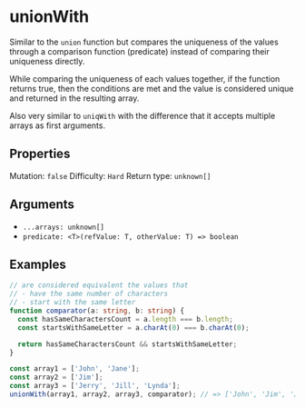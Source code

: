 # unionWith

Similar to the `union` function but compares the uniqueness of the values through a comparison function (predicate) instead of comparing their uniqueness directly.

While comparing the uniqueness of each values together, if the function returns true, then the conditions are met and the value is considered unique and returned in the resulting array.

Also very similar to `uniqWith` with the difference that it accepts multiple arrays as first arguments.

## Properties

Mutation: `false`
Difficulty: `Hard`
Return type: `unknown[]`

## Arguments

- `...arrays: unknown[]`
- `predicate: <T>(refValue: T, otherValue: T) => boolean`

## Examples

```typescript
// are considered equivalent the values that
// - have the same number of characters
// - start with the same letter
function comparator(a: string, b: string) {
  const hasSameCharactersCount = a.length === b.length;
  const startsWithSameLetter = a.charAt(0) === b.charAt(0);

  return hasSameCharactersCount && startsWithSameLetter;
}

const array1 = ['John', 'Jane'];
const array2 = ['Jim'];
const array3 = ['Jerry', 'Jill', 'Lynda'];
unionWith(array1, array2, array3, comparator); // => ['John', 'Jim', 'Jerry', 'Lynda']
```
